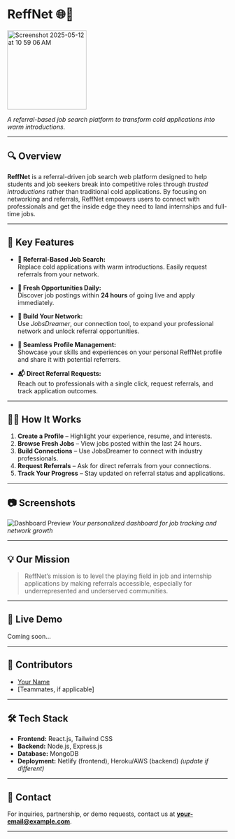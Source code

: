 # ReffNet 🌐🚀

<img width="181" alt="Screenshot 2025-05-12 at 10 59 06 AM" src="https://github.com/user-attachments/assets/4068c7ab-eb29-4261-91c8-7ca040440f50" />

*A referral-based job search platform to transform cold applications into warm introductions.*

---

## 🔍 Overview

**ReffNet** is a referral-driven job search web platform designed to help students and job seekers break into competitive roles through *trusted introductions* rather than traditional cold applications. By focusing on networking and referrals, ReffNet empowers users to connect with professionals and get the inside edge they need to land internships and full-time jobs.

---

## 🎯 Key Features

- **🌟 Referral-Based Job Search:**  
  Replace cold applications with warm introductions. Easily request referrals from your network.

- **📅 Fresh Opportunities Daily:**  
  Discover job postings within **24 hours** of going live and apply immediately.

- **🔗 Build Your Network:**  
  Use *JobsDreamer*, our connection tool, to expand your professional network and unlock referral opportunities.

- **📄 Seamless Profile Management:**  
  Showcase your skills and experiences on your personal ReffNet profile and share it with potential referrers.

- **📬 Direct Referral Requests:**  
  Reach out to professionals with a single click, request referrals, and track application outcomes.

---

## 🧑‍💻 How It Works

1. **Create a Profile** – Highlight your experience, resume, and interests.
2. **Browse Fresh Jobs** – View jobs posted within the last 24 hours.
3. **Build Connections** – Use JobsDreamer to connect with industry professionals.
4. **Request Referrals** – Ask for direct referrals from your connections.
5. **Track Your Progress** – Stay updated on referral status and applications.

---

## 📷 Screenshots

![Dashboard Preview](path-to-dashboard-screenshot.jpg)
*Your personalized dashboard for job tracking and network growth*

---

## 💡 Our Mission

> ReffNet’s mission is to level the playing field in job and internship applications by making referrals accessible, especially for underrepresented and underserved communities.

---

## 🔗 Live Demo

Coming soon...

---

## 🤝 Contributors

- [Your Name](https://github.com/your-profile)
- [Teammates, if applicable]

---

## 🛠 Tech Stack

- **Frontend:** React.js, Tailwind CSS  
- **Backend:** Node.js, Express.js  
- **Database:** MongoDB  
- **Deployment:** Netlify (frontend), Heroku/AWS (backend) *(update if different)*

---

## 📩 Contact

For inquiries, partnership, or demo requests, contact us at **your-email@example.com**.

---

